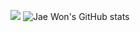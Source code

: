 <a href="https://opgc.me/#/users/JaeWonLee3003" target="_blank"> <img src="https://api.opgc.me/githubs/users/JaeWonLee3003/tag/?theme=basic"></a>
![Jae Won's GitHub stats](https://github-readme-stats.vercel.app/api?username=JaeWonLee3003&show_icons=true&theme=dracula)
